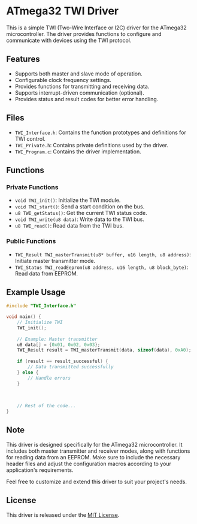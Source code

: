 

# ATmega32 TWI Driver

This is a simple TWI (Two-Wire Interface or I2C) driver for the ATmega32 microcontroller. The driver provides functions to configure and communicate with devices using the TWI protocol.

## Features

- Supports both master and slave mode of operation.
- Configurable clock frequency settings.
- Provides functions for transmitting and receiving data.
- Supports interrupt-driven communication (optional).
- Provides status and result codes for better error handling.

## Files

- `TWI_Interface.h`: Contains the function prototypes and definitions for TWI control.
- `TWI_Private.h`: Contains private definitions used by the driver.
- `TWI_Program.c`: Contains the driver implementation.

## Functions

### Private Functions

- `void TWI_init()`: Initialize the TWI module.
- `void TWI_start()`: Send a start condition on the bus.
- `u8 TWI_getStatus()`: Get the current TWI status code.
- `void TWI_write(u8 data)`: Write data to the TWI bus.
- `u8 TWI_read()`: Read data from the TWI bus.

### Public Functions
- `TWI_Result TWI_masterTransmit(u8* buffer, u16 length, u8 address)`: Initiate master transmitter mode.
- `TWI_Status TWI_readEeprom(u8 address, u16 length, u8 block_byte)`: Read data from EEPROM.

## Example Usage

```c
#include "TWI_Interface.h"

void main() {
    // Initialize TWI
    TWI_init();
    
    // Example: Master transmitter
    u8 data[] = {0x01, 0x02, 0x03};
    TWI_Result result = TWI_masterTransmit(data, sizeof(data), 0xA0);
    
    if (result == result_successful) {
        // Data transmitted successfully
    } else {
        // Handle errors
    }
    
   
    
    // Rest of the code...
}
```

## Note

This driver is designed specifically for the ATmega32 microcontroller. It includes both master transmitter and receiver modes, along with functions for reading data from an EEPROM. Make sure to include the necessary header files and adjust the configuration macros according to your application's requirements.

Feel free to customize and extend this driver to suit your project's needs.

## License

This driver is released under the [MIT License](LICENSE).


